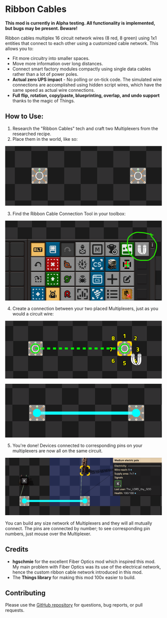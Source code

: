 # Ribbon Cables

**This mod is currently in Alpha testing. All functionality is implemented, but bugs may be present. Beware!**

Ribbon cables multiplex 16 circuit network wires (8 red, 8 green) using 1x1 entities that connect to each other using a customized cable network. This allows you to:

- Fit more circuitry into smaller spaces.
- Move more information over long distances.
- Connect smart factory modules compactly using single data cables rather than a lot of power poles.
- **Actual zero UPS impact** - No polling or on-tick code. The simulated wire connections are accomplished using hidden script wires, which have the same speed as actual wire connections.
- **Full flip, rotation, copy/paste, blueprinting, overlap, and undo support** thanks to the magic of Things.

## How to Use:

1) Research the "Ribbon Cables" tech and craft two Multiplexers from the researched recipe.
2) Place them in the world, like so:

![Image](https://raw.githubusercontent.com/wcjohnson/ribbon-cables/main/doc/place-multiplexers.png)

3) Find the Ribbon Cable Connection Tool in your toolbox:

![Image](https://raw.githubusercontent.com/wcjohnson/ribbon-cables/main/doc/tool-in-toolbar.png)

4) Create a connection between your two placed Multiplexers, just as you would a circuit wire:

![Image](https://raw.githubusercontent.com/wcjohnson/ribbon-cables/main/doc/connecting.png)

![Image](https://raw.githubusercontent.com/wcjohnson/ribbon-cables/main/doc/connected.png)

5) You're done! Devices connected to corresponding pins on your multiplexers are now all on the same circuit.

![Image](https://raw.githubusercontent.com/wcjohnson/ribbon-cables/main/doc/operational.png)

You can build any size network of Multiplexers and they will all mutually connect. The pins are connected by number; to see corresponding pin numbers, just mouse over the Multiplexer.

## Credits

- **hgschmie** for the excellent Fiber Optics mod which inspired this mod. My main problem with Fiber Optics was its use of the electrical network, hence the custom ribbon cable network introduced in this mod.
- The **Things library** for making this mod 100x easier to build.

## Contributing

Please use the [GitHub repository](https://github.com/wcjohnson/ribbon-cables) for questions, bug reports, or pull requests.
